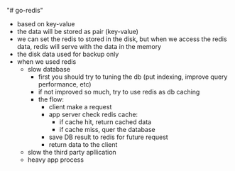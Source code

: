 "# go-redis"
- based on key-value
- the data will be stored as pair (key-value)
- we can set the redis to stored in the disk, but when we access the redis data, redis will serve with the data in the memory 
- the disk data used for backup only
- when we used redis
    - slow database
        - first you should try to tuning the db (put indexing, improve query performance, etc)
        - if not improved so much, try to use redis as db caching
        - the flow:
            - client make a request
            - app server check redis cache:
                - if cache hit, return cached data
                - if cache miss, quer the database
            - save DB result to redis for future request
            - return data to the client    
    - slow the third party apllication 
    - heavy app process
